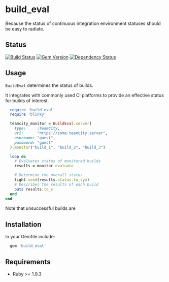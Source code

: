 build_eval
==========

Because the status of continuous integration environment statuses should be easy to radiate.

Status
------------

[![Build Status](https://travis-ci.org/MYOB-Technology/build_eval.png)](https://travis-ci.org/MYOB-Technology/build_eval)
[![Gem Version](https://badge.fury.io/rb/build_eval.svg)](http://badge.fury.io/rb/build_eval)
[![Dependency Status](https://gemnasium.com/MYOB-Technology/build_eval.png)](https://gemnasium.com/MYOB-Technology/build_eval)


Usage
-----

```BuildEval``` determines the status of builds.

It integrates with commonly used CI platforms to provide an effective status for builds of interest.

```ruby
  require 'build_eval'
  require 'blinky'

  teamcity_monitor = BuildEval.server(
    type:     :TeamCity,
    uri:      "https://some.teamcity.server",
    username: "guest",
    password: "guest"
  ).monitor("build_1", "build_2", "build_3")

  loop do
    # Evaluates status of monitored builds
    results = monitor.evaluate 

    # Determine the overall status
    light.send(results.status.to_sym)
    # Describes the results of each build
    puts results.to_s 
  end
end
```

Note that unsuccessful builds are 

Installation
------------

In your Gemfile include:

```ruby
  gem 'build_eval'
```

Requirements
------------

* Ruby >= 1.9.3
